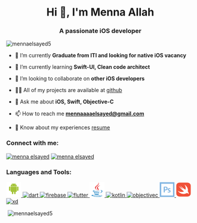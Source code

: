 <h1 align="center">Hi 👋, I'm Menna Allah</h1>
<h3 align="center">A passionate iOS developer</h3>

<p align="left"> <img src="https://komarev.com/ghpvc/?username=mennaelsayed5&label=Profile%20views&color=0e75b6&style=flat" alt="mennaelsayed5" /> </p>

- 🔭 I’m currently **Graduate from ITI and looking for native iOS vacancy**

- 🌱 I’m currently learning **Swift-UI, Clean code architect**

- 👯 I’m looking to collaborate on **other iOS developers**

- 👨‍💻 All of my projects are available at [github](https://github.com/MennaElsayed5)

- 💬 Ask me about **iOS, Swift, Objective-C**

- 📫 How to reach me **mennaaaaelsayed@gmail.com**

- 📄 Know about my experiences [resume](https://drive.google.com/drive/folders/1Lsd-t_C_8qGGzXh5IEY54V1Chm98Snay?usp=sharing)

<h3 align="left">Connect with me:</h3>
<p align="left">
<a href="https://www.linkedin.com/in/menna-elsayed-04a3681b4/" target="blank"><img align="center" src="https://raw.githubusercontent.com/rahuldkjain/github-profile-readme-generator/master/src/images/icons/Social/linked-in-alt.svg" alt="menna elsayed" height="30" width="40" /></a>
<a href="https://www.facebook.com/profile.php?id=100008193255497" target="blank"><img align="center" src="https://raw.githubusercontent.com/rahuldkjain/github-profile-readme-generator/master/src/images/icons/Social/facebook.svg" alt="menna elsayed" height="30" width="40" /></a>
</p>

<h3 align="left">Languages and Tools:</h3>
<p align="left"> <a href="https://developer.android.com" target="_blank" rel="noreferrer"> <img src="https://raw.githubusercontent.com/devicons/devicon/master/icons/android/android-original-wordmark.svg" alt="android" width="40" height="40"/> </a> <a href="https://dart.dev" target="_blank" rel="noreferrer"> <img src="https://www.vectorlogo.zone/logos/dartlang/dartlang-icon.svg" alt="dart" width="40" height="40"/> </a> <a href="https://firebase.google.com/" target="_blank" rel="noreferrer"> <img src="https://www.vectorlogo.zone/logos/firebase/firebase-icon.svg" alt="firebase" width="40" height="40"/> </a> <a href="https://flutter.dev" target="_blank" rel="noreferrer"> <img src="https://www.vectorlogo.zone/logos/flutterio/flutterio-icon.svg" alt="flutter" width="40" height="40"/> </a> <a href="https://www.java.com" target="_blank" rel="noreferrer"> <img src="https://raw.githubusercontent.com/devicons/devicon/master/icons/java/java-original.svg" alt="java" width="40" height="40"/> </a> <a href="https://kotlinlang.org" target="_blank" rel="noreferrer"> <img src="https://www.vectorlogo.zone/logos/kotlinlang/kotlinlang-icon.svg" alt="kotlin" width="40" height="40"/> </a> <a href="https://developer.apple.com/library/archive/documentation/Cocoa/Conceptual/ProgrammingWithObjectiveC/Introduction/Introduction.html" target="_blank" rel="noreferrer"> <img src="https://www.vectorlogo.zone/logos/apple_objectivec/apple_objectivec-icon.svg" alt="objectivec" width="40" height="40"/> </a> <a href="https://www.photoshop.com/en" target="_blank" rel="noreferrer"> <img src="https://raw.githubusercontent.com/devicons/devicon/master/icons/photoshop/photoshop-line.svg" alt="photoshop" width="40" height="40"/> </a> <a href="https://developer.apple.com/swift/" target="_blank" rel="noreferrer"> <img src="https://raw.githubusercontent.com/devicons/devicon/master/icons/swift/swift-original.svg" alt="swift" width="40" height="40"/> </a> <a href="https://www.adobe.com/products/xd.html" target="_blank" rel="noreferrer"> <img src="https://cdn.worldvectorlogo.com/logos/adobe-xd.svg" alt="xd" width="40" height="40"/> </a> </p>

<p>&nbsp;<img align="center" src="https://github-readme-stats.vercel.app/api?username=mennaelsayed5&show_icons=true&locale=en" alt="mennaelsayed5" /></p>
